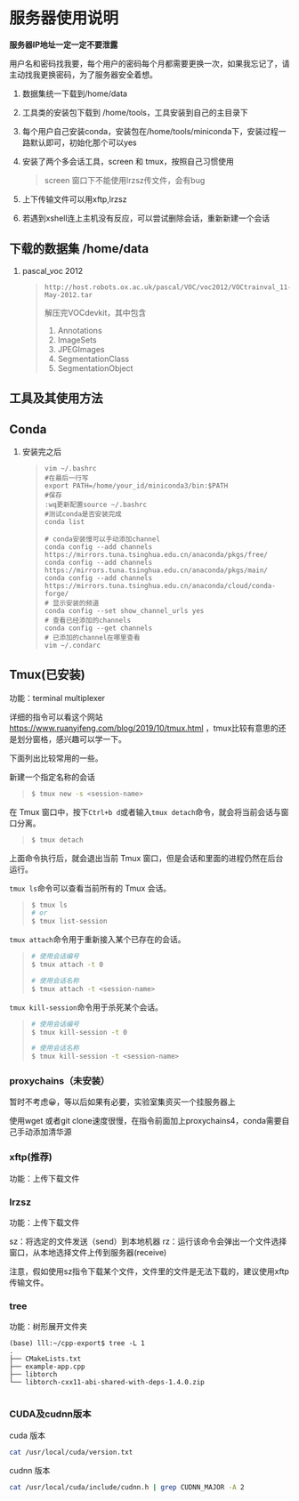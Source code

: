 # 服务器使用说明

**服务器IP地址一定一定不要泄露**

用户名和密码找我要，每个用户的密码每个月都需要更换一次，如果我忘记了，请主动找我更换密码，为了服务器安全着想。

1. 数据集统一下载到/home/data

2. 工具类的安装包下载到 /home/tools，工具安装到自己的主目录下

3. 每个用户自己安装conda，安装包在/home/tools/miniconda下，安装过程一路默认即可，初始化那个可以yes

4. 安装了两个多会话工具，screen 和 tmux，按照自己习惯使用

   > screen 窗口下不能使用lrzsz传文件，会有bug

5. 上下传输文件可以用xftp,lrzsz

6. 若遇到xshell连上主机没有反应，可以尝试删除会话，重新新建一个会话

## 下载的数据集 /home/data

1. pascal_voc 2012 

   > ```shell
   > http://host.robots.ox.ac.uk/pascal/VOC/voc2012/VOCtrainval_11-May-2012.tar
   > ```
   >
   > 解压完VOCdevkit，其中包含
   >
   > 1. Annotations
   > 2. ImageSets
   > 3. JPEGImages
   > 4. SegmentationClass
   > 5. SegmentationObject


## 工具及其使用方法

## Conda

1. 安装完之后

   > ```shell
   > vim ~/.bashrc
   > #在最后一行写
   > export PATH=/home/your_id/miniconda3/bin:$PATH
   > #保存
   > :wq更新配置source ~/.bashrc
   > #测试conda是否安装完成 
   > conda list
   > 
   > # conda安装慢可以手动添加channel
   > conda config --add channels https://mirrors.tuna.tsinghua.edu.cn/anaconda/pkgs/free/
   > conda config --add channels https://mirrors.tuna.tsinghua.edu.cn/anaconda/pkgs/main/
   > conda config --add channels https://mirrors.tuna.tsinghua.edu.cn/anaconda/cloud/conda-forge/
   > # 显示安装的频道
   > conda config --set show_channel_urls yes 
   > # 查看已经添加的channels
   > conda config --get channels
   > # 已添加的channel在哪里查看
   > vim ~/.condarc
   > ```

   


## Tmux(已安装)

功能：terminal multiplexer

详细的指令可以看这个网站 https://www.ruanyifeng.com/blog/2019/10/tmux.html ，tmux比较有意思的还是划分窗格，感兴趣可以学一下。

下面列出比较常用的一些。

新建一个指定名称的会话

> ```bash
> $ tmux new -s <session-name>
> ```

在 Tmux 窗口中，按下`Ctrl+b d`或者输入`tmux detach`命令，就会将当前会话与窗口分离。

> ```bash
> $ tmux detach
> ```

上面命令执行后，就会退出当前 Tmux 窗口，但是会话和里面的进程仍然在后台运行。

`tmux ls`命令可以查看当前所有的 Tmux 会话。

> ```bash
> $ tmux ls
> # or
> $ tmux list-session
> ```

`tmux attach`命令用于重新接入某个已存在的会话。

> ```bash
> # 使用会话编号
> $ tmux attach -t 0
> 
> # 使用会话名称
> $ tmux attach -t <session-name>
> 
> ```

`tmux kill-session`命令用于杀死某个会话。

> ```bash
> # 使用会话编号
> $ tmux kill-session -t 0
> 
> # 使用会话名称
> $ tmux kill-session -t <session-name>
> ```

### proxychains（未安装）

暂时不考虑😀，等以后如果有必要，实验室集资买一个挂服务器上

使用wget 或者git clone速度很慢，在指令前面加上proxychains4，conda需要自己手动添加清华源

### xftp(推荐)

功能：上传下载文件

### lrzsz

功能：上传下载文件

sz：将选定的文件发送（send）到本地机器
rz：运行该命令会弹出一个文件选择窗口，从本地选择文件上传到服务器(receive) 

注意，假如使用sz指令下载某个文件，文件里的文件是无法下载的，建议使用xftp传输文件。

### tree

功能：树形展开文件夹

``` 
(base) lll:~/cpp-export$ tree -L 1
.
├── CMakeLists.txt
├── example-app.cpp
├── libtorch
└── libtorch-cxx11-abi-shared-with-deps-1.4.0.zip


```

### CUDA及cudnn版本

cuda 版本 

```bash
cat /usr/local/cuda/version.txt
```

cudnn 版本 

```bash
cat /usr/local/cuda/include/cudnn.h | grep CUDNN_MAJOR -A 2
```

